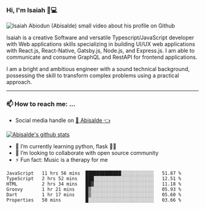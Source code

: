 ### Hi, I'm Isaiah 🌻💻

<img src="https://res.cloudinary.com/abisalde/image/upload/c_scale,h_311,w_816/v1616039512/Abisalde_github.gif" alt="Isaiah Abiodun (Abisalde) small video about his profile on Github">

Isaiah is a creative Software and versatile Typescript/JavaScript developer with Web applications skills specializing in building UI/UX web applications with React.js, React-Native, Gatsby.js, Node.js, and Express.js. I am able to communicate and consume GraphQL and RestAPI for frontend applications.

I am a bright and ambitious engineer with a sound technical background, possessing the skill to transform complex problems using a practical approach.
<hr>

### 📫 How to reach me: ...
- Social media handle on <a href="https://twitter.com/abisalde">🔔  Abisalde   👈</a>


[![Abisalde's github stats](https://github-readme-stats.vercel.app/api?username=abisalde)](https://github.com/abisalde/github-readme-stats)

- 🌱 I’m currently learning python, flask 👨‍💻️
- 👯 I’m looking to collaborate with open source community
- ⚡ Fun fact: Music is a therapy for me


<!--
**abisalde/Abisalde** is a ✨ _special_ ✨ repository because its `README.md` (this file) appears on your GitHub profile.

Here are some ideas to get you started:

- 🔭 I’m currently working on data engineering
- 🌱 I’m currently learning python
- 👯 I’m looking to collaborate with open source community
- 🤔 I’m looking for help with ...
- 💬 Ask me about ...
- 📫 How to reach me: ...
- 😄 Pronouns: ...
- ⚡ Fun fact: ...
-->

<!--START_SECTION:waka-->

```text
JavaScript   11 hrs 56 mins  █████████████░░░░░░░░░░░░   51.87 %
TypeScript   2 hrs 52 mins   ███░░░░░░░░░░░░░░░░░░░░░░   12.51 %
HTML         2 hrs 34 mins   ██▓░░░░░░░░░░░░░░░░░░░░░░   11.18 %
Groovy       1 hr 21 mins    █▒░░░░░░░░░░░░░░░░░░░░░░░   05.93 %
Dart         1 hr 17 mins    █▒░░░░░░░░░░░░░░░░░░░░░░░   05.60 %
Properties   50 mins         █░░░░░░░░░░░░░░░░░░░░░░░░   03.66 %
```

<!--END_SECTION:waka-->

